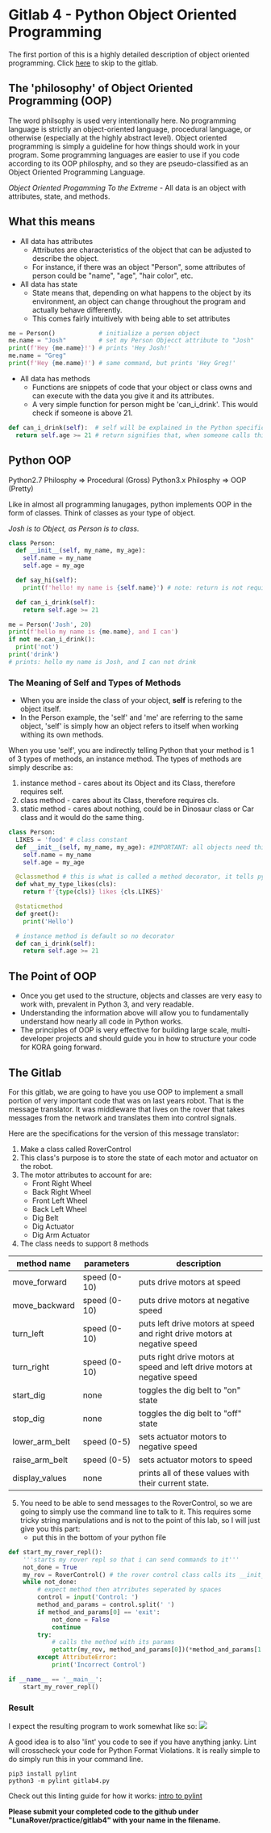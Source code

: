 # Gitlab 4 - Python Object Oriented Programming
The first portion of this is a highly detailed description of object oriented programming. Click [here](#the-gitlab) to skip to the gitlab.
## The 'philosophy' of Object Oriented Programming (OOP)
The word philsophy is used very intentionally here. No programming language is 
strictly an object-oriented language, procedural language, or otherwise 
(especially at the highly abstract level). Object oriented programming is 
simply a guideline for how things should work in your program. Some programming 
languages are easier to use if you code according to its OOP philosphy, and so they 
are pseudo-classified as an Object Oriented Programming Language.

*Object Oriented Progamming To the Extreme* - All data is an object with attributes, state, 
and methods.

## What this means
* All data has attributes
  - Attributes are characteristics of the object that can be adjusted to describe the object.
  - For instance, if there was an object "Person", some attributes of person could be "name", "age", "hair color", etc. 
* All data has state
   - State means that, depending on what happens to the object by its environment, an object can change throughout the program and actually behave differently. 
   - This comes fairly intuitively with being able to set attributes
```python
me = Person()            # initialize a person object
me.name = "Josh"         # set my Person Objecct attribute to "Josh"
print(f'Hey {me.name}!') # prints 'Hey Josh!'
me.name = "Greg"
print(f'Hey {me.name}!') # same command, but prints 'Hey Greg!'
```
* All data has methods
  - Functions are snippets of code that your object or class owns and can execute with the data you give it and its attributes. 
  - A very simple function for person might be 'can_i_drink'. This would check if someone is above 21.
```python
def can_i_drink(self):  # self will be explained in the Python specific parts
  return self.age >= 21 # return signifies that, when someone calls this function, give them the result of this expression back
```

## Python OOP

Python2.7 Philosphy => Procedural (Gross)
Python3.x Philosphy => OOP (Pretty) 

Like in almost all programming lanugages, python implements OOP in the form of classes. 
Think of classes as your type of object.

_Josh is to Object, as Person is to class._

```python
class Person:
  def __init__(self, my_name, my_age):
    self.name = my_name
    self.age = my_age

  def say_hi(self):
    print(f'hello! my name is {self.name}') # note: return is not required

  def can_i_drink(self):
    return self.age >= 21

me = Person('Josh', 20)
print(f'hello my name is {me.name}, and I can')
if not me.can_i_drink():
  print('not')
print('drink')
# prints: hello my name is Josh, and I can not drink
```

### The Meaning of Self and Types of Methods
* When you are inside the class of your object, **self** is refering to the object itself.
* In the Person example, the 'self' and 'me' are referring to the same object, 'self' is simply how an object refers to 
itself when working withing its own methods.

When you use 'self', you are indirectly telling Python that your method is 1 of 3 types of methods, an instance method.
The types of methods are simply describe as: 
1. instance method - cares about its Object and its Class, therefore requires self.
2. class method - cares about its Class, therefore requires cls.
3. static method - cares about nothing, could be in Dinosaur class or Car class and it would do the same thing.

```python
class Person:
  LIKES = 'food' # class constant
  def __init__(self, my_name, my_age): #IMPORTANT: all objects need this method, it is called upon creation of the object see example __main__ code for details.
    self.name = my_name
    self.age = my_age

  @classmethod # this is what is called a method decorator, it tells python what you are trying to make here
  def what_my_type_likes(cls):
    return f'{type(cls)} likes {cls.LIKES}'

  @staticmethod
  def greet():
    print('Hello')

  # instance method is default so no decorator
  def can_i_drink(self):
    return self.age >= 21
```
## The Point of OOP
* Once you get used to the structure, objects and classes are very easy to work with, prevalent in Python 3, and very readable.
* Understanding the information above will allow you to fundamentally understand how nearly all code in Python works. 
* The principles of OOP is very effective for building large scale, multi-developer projects and should guide you in how to structure your code for KORA going forward. 

## The Gitlab
For this gitlab, we are going to have you use OOP to implement a small portion of very important code that was on last years robot. That is the message translator. It was middleware that lives on the rover that takes messages from the network and translates them into control signals. 

Here are the specifications for the version of this message translator:

1. Make a class called RoverControl
2. This class's purpose is to store the state of each motor and actuator on the robot. 
3. The motor attributes to account for are: 
    - Front Right Wheel
    - Back Right Wheel
    - Front Left Wheel
    - Back Left Wheel
    - Dig Belt
    - Dig Actuator
    - Dig Arm Actuator
4. The class needs to support 8 methods

|method name| parameters | description |
|-----------|------------|-------------|
|move_forward| speed (0-10) | puts drive motors at speed|
|move_backward | speed (0-10) | puts drive motors at negative speed|
|turn_left | speed (0-10)|puts left drive motors at speed and right drive motors at negative speed|
|turn_right |speed (0-10)|puts right drive motors at speed and left drive motors at negative speed|
|start_dig |none|toggles the dig belt to "on" state|
|stop_dig |none|toggles the dig belt to "off" state|
|lower_arm_belt |speed (0-5)|sets actuator motors to negative speed|
|raise_arm_belt |speed (0-5)|sets actuator motors to speed|
|display_values |none|prints all of these values with their current state.|
5. You need to be able to send messages to the RoverControl, so we are going to simply 
use the command line to talk to it. This requires some tricky string manipulations and is not to the point of this lab, so I will just give you this part:
    - put this in the bottom of your python file
```python
def start_my_rover_repl():
    '''starts my rover repl so that i can send commands to it'''
    not_done = True
    my_rov = RoverControl() # the rover control class calls its __init__ function here.
    while not_done:
        # expect method then atrributes seperated by spaces
        control = input('Control: ')
        method_and_params = control.split(' ')
        if method_and_params[0] == 'exit':
            not_done = False
            continue
        try:
            # calls the method with its params
            getattr(my_rov, method_and_params[0])(*method_and_params[1:])
        except AttributeError:
            print('Incorrect Control')

if __name__ == '__main__':
    start_my_rover_repl()
```

### Result
I expect the resulting program to work somewhat like so:
<img src='gitlab_repl.GIF'>

A good idea is to also 'lint' you code to see if you have anything janky. Lint will crosscheck your code for Python Format Violations. It is really simple to do simply run this in your command line.

```shell
pip3 install pylint
python3 -m pylint gitlab4.py
```

Check out this linting guide for how it works: [intro to pylint](https://docs.pylint.org/en/1.6.0/tutorial.html#your-first-pylint-ing)

**Please submit your completed code to the github under "LunaRover/practice/gitlab4" with your name in the filename.**

